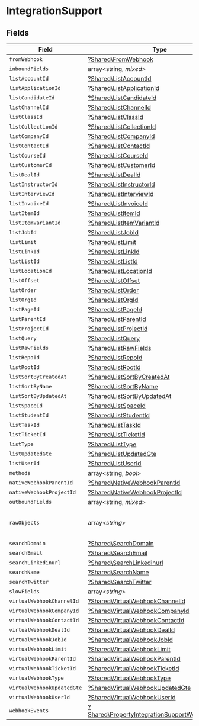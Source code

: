 # IntegrationSupport


## Fields

| Field                                                                                                             | Type                                                                                                              | Required                                                                                                          | Description                                                                                                       |
| ----------------------------------------------------------------------------------------------------------------- | ----------------------------------------------------------------------------------------------------------------- | ----------------------------------------------------------------------------------------------------------------- | ----------------------------------------------------------------------------------------------------------------- |
| `fromWebhook`                                                                                                     | [?Shared\FromWebhook](../../Models/Shared/FromWebhook.md)                                                         | :heavy_minus_sign:                                                                                                | N/A                                                                                                               |
| `inboundFields`                                                                                                   | array<string, *mixed*>                                                                                            | :heavy_minus_sign:                                                                                                | N/A                                                                                                               |
| `listAccountId`                                                                                                   | [?Shared\ListAccountId](../../Models/Shared/ListAccountId.md)                                                     | :heavy_minus_sign:                                                                                                | N/A                                                                                                               |
| `listApplicationId`                                                                                               | [?Shared\ListApplicationId](../../Models/Shared/ListApplicationId.md)                                             | :heavy_minus_sign:                                                                                                | N/A                                                                                                               |
| `listCandidateId`                                                                                                 | [?Shared\ListCandidateId](../../Models/Shared/ListCandidateId.md)                                                 | :heavy_minus_sign:                                                                                                | N/A                                                                                                               |
| `listChannelId`                                                                                                   | [?Shared\ListChannelId](../../Models/Shared/ListChannelId.md)                                                     | :heavy_minus_sign:                                                                                                | N/A                                                                                                               |
| `listClassId`                                                                                                     | [?Shared\ListClassId](../../Models/Shared/ListClassId.md)                                                         | :heavy_minus_sign:                                                                                                | N/A                                                                                                               |
| `listCollectionId`                                                                                                | [?Shared\ListCollectionId](../../Models/Shared/ListCollectionId.md)                                               | :heavy_minus_sign:                                                                                                | N/A                                                                                                               |
| `listCompanyId`                                                                                                   | [?Shared\ListCompanyId](../../Models/Shared/ListCompanyId.md)                                                     | :heavy_minus_sign:                                                                                                | N/A                                                                                                               |
| `listContactId`                                                                                                   | [?Shared\ListContactId](../../Models/Shared/ListContactId.md)                                                     | :heavy_minus_sign:                                                                                                | N/A                                                                                                               |
| `listCourseId`                                                                                                    | [?Shared\ListCourseId](../../Models/Shared/ListCourseId.md)                                                       | :heavy_minus_sign:                                                                                                | N/A                                                                                                               |
| `listCustomerId`                                                                                                  | [?Shared\ListCustomerId](../../Models/Shared/ListCustomerId.md)                                                   | :heavy_minus_sign:                                                                                                | N/A                                                                                                               |
| `listDealId`                                                                                                      | [?Shared\ListDealId](../../Models/Shared/ListDealId.md)                                                           | :heavy_minus_sign:                                                                                                | N/A                                                                                                               |
| `listInstructorId`                                                                                                | [?Shared\ListInstructorId](../../Models/Shared/ListInstructorId.md)                                               | :heavy_minus_sign:                                                                                                | N/A                                                                                                               |
| `listInterviewId`                                                                                                 | [?Shared\ListInterviewId](../../Models/Shared/ListInterviewId.md)                                                 | :heavy_minus_sign:                                                                                                | N/A                                                                                                               |
| `listInvoiceId`                                                                                                   | [?Shared\ListInvoiceId](../../Models/Shared/ListInvoiceId.md)                                                     | :heavy_minus_sign:                                                                                                | N/A                                                                                                               |
| `listItemId`                                                                                                      | [?Shared\ListItemId](../../Models/Shared/ListItemId.md)                                                           | :heavy_minus_sign:                                                                                                | N/A                                                                                                               |
| `listItemVariantId`                                                                                               | [?Shared\ListItemVariantId](../../Models/Shared/ListItemVariantId.md)                                             | :heavy_minus_sign:                                                                                                | N/A                                                                                                               |
| `listJobId`                                                                                                       | [?Shared\ListJobId](../../Models/Shared/ListJobId.md)                                                             | :heavy_minus_sign:                                                                                                | N/A                                                                                                               |
| `listLimit`                                                                                                       | [?Shared\ListLimit](../../Models/Shared/ListLimit.md)                                                             | :heavy_minus_sign:                                                                                                | N/A                                                                                                               |
| `listLinkId`                                                                                                      | [?Shared\ListLinkId](../../Models/Shared/ListLinkId.md)                                                           | :heavy_minus_sign:                                                                                                | N/A                                                                                                               |
| `listListId`                                                                                                      | [?Shared\ListListId](../../Models/Shared/ListListId.md)                                                           | :heavy_minus_sign:                                                                                                | N/A                                                                                                               |
| `listLocationId`                                                                                                  | [?Shared\ListLocationId](../../Models/Shared/ListLocationId.md)                                                   | :heavy_minus_sign:                                                                                                | N/A                                                                                                               |
| `listOffset`                                                                                                      | [?Shared\ListOffset](../../Models/Shared/ListOffset.md)                                                           | :heavy_minus_sign:                                                                                                | N/A                                                                                                               |
| `listOrder`                                                                                                       | [?Shared\ListOrder](../../Models/Shared/ListOrder.md)                                                             | :heavy_minus_sign:                                                                                                | N/A                                                                                                               |
| `listOrgId`                                                                                                       | [?Shared\ListOrgId](../../Models/Shared/ListOrgId.md)                                                             | :heavy_minus_sign:                                                                                                | N/A                                                                                                               |
| `listPageId`                                                                                                      | [?Shared\ListPageId](../../Models/Shared/ListPageId.md)                                                           | :heavy_minus_sign:                                                                                                | N/A                                                                                                               |
| `listParentId`                                                                                                    | [?Shared\ListParentId](../../Models/Shared/ListParentId.md)                                                       | :heavy_minus_sign:                                                                                                | N/A                                                                                                               |
| `listProjectId`                                                                                                   | [?Shared\ListProjectId](../../Models/Shared/ListProjectId.md)                                                     | :heavy_minus_sign:                                                                                                | N/A                                                                                                               |
| `listQuery`                                                                                                       | [?Shared\ListQuery](../../Models/Shared/ListQuery.md)                                                             | :heavy_minus_sign:                                                                                                | N/A                                                                                                               |
| `listRawFields`                                                                                                   | [?Shared\ListRawFields](../../Models/Shared/ListRawFields.md)                                                     | :heavy_minus_sign:                                                                                                | N/A                                                                                                               |
| `listRepoId`                                                                                                      | [?Shared\ListRepoId](../../Models/Shared/ListRepoId.md)                                                           | :heavy_minus_sign:                                                                                                | N/A                                                                                                               |
| `listRootId`                                                                                                      | [?Shared\ListRootId](../../Models/Shared/ListRootId.md)                                                           | :heavy_minus_sign:                                                                                                | N/A                                                                                                               |
| `listSortByCreatedAt`                                                                                             | [?Shared\ListSortByCreatedAt](../../Models/Shared/ListSortByCreatedAt.md)                                         | :heavy_minus_sign:                                                                                                | N/A                                                                                                               |
| `listSortByName`                                                                                                  | [?Shared\ListSortByName](../../Models/Shared/ListSortByName.md)                                                   | :heavy_minus_sign:                                                                                                | N/A                                                                                                               |
| `listSortByUpdatedAt`                                                                                             | [?Shared\ListSortByUpdatedAt](../../Models/Shared/ListSortByUpdatedAt.md)                                         | :heavy_minus_sign:                                                                                                | N/A                                                                                                               |
| `listSpaceId`                                                                                                     | [?Shared\ListSpaceId](../../Models/Shared/ListSpaceId.md)                                                         | :heavy_minus_sign:                                                                                                | N/A                                                                                                               |
| `listStudentId`                                                                                                   | [?Shared\ListStudentId](../../Models/Shared/ListStudentId.md)                                                     | :heavy_minus_sign:                                                                                                | N/A                                                                                                               |
| `listTaskId`                                                                                                      | [?Shared\ListTaskId](../../Models/Shared/ListTaskId.md)                                                           | :heavy_minus_sign:                                                                                                | N/A                                                                                                               |
| `listTicketId`                                                                                                    | [?Shared\ListTicketId](../../Models/Shared/ListTicketId.md)                                                       | :heavy_minus_sign:                                                                                                | N/A                                                                                                               |
| `listType`                                                                                                        | [?Shared\ListType](../../Models/Shared/ListType.md)                                                               | :heavy_minus_sign:                                                                                                | N/A                                                                                                               |
| `listUpdatedGte`                                                                                                  | [?Shared\ListUpdatedGte](../../Models/Shared/ListUpdatedGte.md)                                                   | :heavy_minus_sign:                                                                                                | N/A                                                                                                               |
| `listUserId`                                                                                                      | [?Shared\ListUserId](../../Models/Shared/ListUserId.md)                                                           | :heavy_minus_sign:                                                                                                | N/A                                                                                                               |
| `methods`                                                                                                         | array<string, *bool*>                                                                                             | :heavy_minus_sign:                                                                                                | N/A                                                                                                               |
| `nativeWebhookParentId`                                                                                           | [?Shared\NativeWebhookParentId](../../Models/Shared/NativeWebhookParentId.md)                                     | :heavy_minus_sign:                                                                                                | N/A                                                                                                               |
| `nativeWebhookProjectId`                                                                                          | [?Shared\NativeWebhookProjectId](../../Models/Shared/NativeWebhookProjectId.md)                                   | :heavy_minus_sign:                                                                                                | N/A                                                                                                               |
| `outboundFields`                                                                                                  | array<string, *mixed*>                                                                                            | :heavy_minus_sign:                                                                                                | N/A                                                                                                               |
| `rawObjects`                                                                                                      | array<*string*>                                                                                                   | :heavy_minus_sign:                                                                                                | objects that we map from in the integration                                                                       |
| `searchDomain`                                                                                                    | [?Shared\SearchDomain](../../Models/Shared/SearchDomain.md)                                                       | :heavy_minus_sign:                                                                                                | N/A                                                                                                               |
| `searchEmail`                                                                                                     | [?Shared\SearchEmail](../../Models/Shared/SearchEmail.md)                                                         | :heavy_minus_sign:                                                                                                | N/A                                                                                                               |
| `searchLinkedinurl`                                                                                               | [?Shared\SearchLinkedinurl](../../Models/Shared/SearchLinkedinurl.md)                                             | :heavy_minus_sign:                                                                                                | N/A                                                                                                               |
| `searchName`                                                                                                      | [?Shared\SearchName](../../Models/Shared/SearchName.md)                                                           | :heavy_minus_sign:                                                                                                | N/A                                                                                                               |
| `searchTwitter`                                                                                                   | [?Shared\SearchTwitter](../../Models/Shared/SearchTwitter.md)                                                     | :heavy_minus_sign:                                                                                                | N/A                                                                                                               |
| `slowFields`                                                                                                      | array<*string*>                                                                                                   | :heavy_minus_sign:                                                                                                | N/A                                                                                                               |
| `virtualWebhookChannelId`                                                                                         | [?Shared\VirtualWebhookChannelId](../../Models/Shared/VirtualWebhookChannelId.md)                                 | :heavy_minus_sign:                                                                                                | N/A                                                                                                               |
| `virtualWebhookCompanyId`                                                                                         | [?Shared\VirtualWebhookCompanyId](../../Models/Shared/VirtualWebhookCompanyId.md)                                 | :heavy_minus_sign:                                                                                                | N/A                                                                                                               |
| `virtualWebhookContactId`                                                                                         | [?Shared\VirtualWebhookContactId](../../Models/Shared/VirtualWebhookContactId.md)                                 | :heavy_minus_sign:                                                                                                | N/A                                                                                                               |
| `virtualWebhookDealId`                                                                                            | [?Shared\VirtualWebhookDealId](../../Models/Shared/VirtualWebhookDealId.md)                                       | :heavy_minus_sign:                                                                                                | N/A                                                                                                               |
| `virtualWebhookJobId`                                                                                             | [?Shared\VirtualWebhookJobId](../../Models/Shared/VirtualWebhookJobId.md)                                         | :heavy_minus_sign:                                                                                                | N/A                                                                                                               |
| `virtualWebhookLimit`                                                                                             | [?Shared\VirtualWebhookLimit](../../Models/Shared/VirtualWebhookLimit.md)                                         | :heavy_minus_sign:                                                                                                | N/A                                                                                                               |
| `virtualWebhookParentId`                                                                                          | [?Shared\VirtualWebhookParentId](../../Models/Shared/VirtualWebhookParentId.md)                                   | :heavy_minus_sign:                                                                                                | N/A                                                                                                               |
| `virtualWebhookTicketId`                                                                                          | [?Shared\VirtualWebhookTicketId](../../Models/Shared/VirtualWebhookTicketId.md)                                   | :heavy_minus_sign:                                                                                                | N/A                                                                                                               |
| `virtualWebhookType`                                                                                              | [?Shared\VirtualWebhookType](../../Models/Shared/VirtualWebhookType.md)                                           | :heavy_minus_sign:                                                                                                | N/A                                                                                                               |
| `virtualWebhookUpdatedGte`                                                                                        | [?Shared\VirtualWebhookUpdatedGte](../../Models/Shared/VirtualWebhookUpdatedGte.md)                               | :heavy_minus_sign:                                                                                                | N/A                                                                                                               |
| `virtualWebhookUserId`                                                                                            | [?Shared\VirtualWebhookUserId](../../Models/Shared/VirtualWebhookUserId.md)                                       | :heavy_minus_sign:                                                                                                | N/A                                                                                                               |
| `webhookEvents`                                                                                                   | [?Shared\PropertyIntegrationSupportWebhookEvents](../../Models/Shared/PropertyIntegrationSupportWebhookEvents.md) | :heavy_minus_sign:                                                                                                | N/A                                                                                                               |